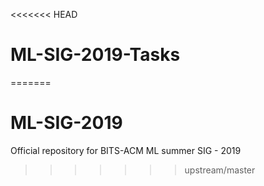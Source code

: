 <<<<<<< HEAD
# ML-SIG-2019-Tasks
=======
# ML-SIG-2019
Official repository for BITS-ACM ML summer SIG - 2019
>>>>>>> upstream/master
